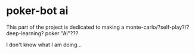 # poker-bot ai

This part of the project is dedicated to making a monte-carlo/?self-play?/?deep-learning? poker "AI"???

I don't know what I am doing...